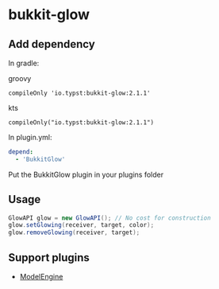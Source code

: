 # bukkit-glow

## Add dependency

In gradle:

groovy
```
compileOnly 'io.typst:bukkit-glow:2.1.1'
```

kts
```
compileOnly("io.typst:bukkit-glow:2.1.1")
```

In plugin.yml:
```yaml
depend:
  - 'BukkitGlow'
```

Put the BukkitGlow plugin in your plugins folder

## Usage

```java
GlowAPI glow = new GlowAPI(); // No cost for construction
glow.setGlowing(receiver, target, color);
glow.removeGlowing(receiver, target);
```

## Support plugins
- [ModelEngine](https://git.mythiccraft.io/mythiccraft/model-engine-4/-/wikis/Modeling)
